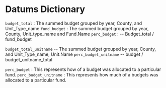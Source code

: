 
Datums Dictionary
=================

`budget_total` : The summed budget grouped by year, County, and Unit_Type_name
`fund_budget` : The summed budget grouped by year, County, Unit_type_name and Fund.Name
`perc_budget` : -- Budget_total / fund_budget

`budget_total_unitname` -- The summed budget grouped by year, County, and Unit_Type_name, Unit.Name
`perc_budget_unitname` -- budget / budget_unitname_total



`perc_budget` : This represents how of a budget was allocated to a particular fund.
`perc_budget_unitname` : This represents how much of a budgets was allocated to a particular fund.

